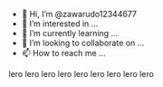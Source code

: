 - 👋 Hi, I’m @zawarudo12344677
- 👀 I’m interested in ...
- 🌱 I’m currently learning ...
- 💞️ I’m looking to collaborate on ...
- 📫 How to reach me ...

<!---
zawarudo12344677/zawarudo12344677 is a ✨ special ✨ repository because its `README.md` (this file) appears on your GitHub profile.
You can click the Preview link to take a look at your changes.
---> lero lero lero lero lero lero lero lero lero

